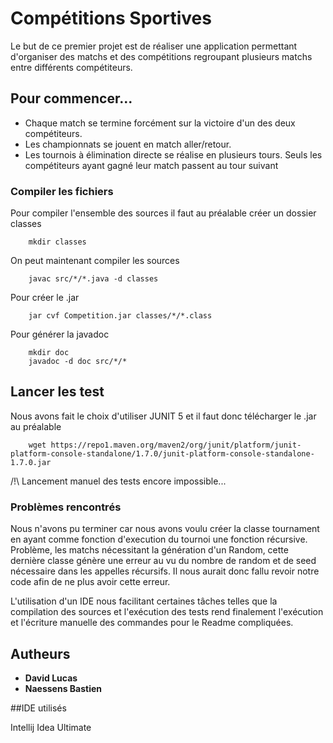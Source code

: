 # Compétitions Sportives

Le but de ce premier projet est de réaliser une application permettant d'organiser des matchs et des compétitions 
regroupant plusieurs matchs entre différents compétiteurs.

## Pour commencer...

* Chaque match se termine forcément sur la victoire d'un des deux compétiteurs.
* Les championnats se jouent en match aller/retour.
* Les tournois à élimination directe se réalise en plusieurs tours. Seuls les compétiteurs ayant gagné leur match passent
au tour suivant


### Compiler les fichiers 

Pour compiler l'ensemble des sources il faut au préalable créer un dossier classes

```
    mkdir classes
```

On peut maintenant compiler les sources

```
    javac src/*/*.java -d classes
```

Pour créer le .jar

```
    jar cvf Competition.jar classes/*/*.class
```


Pour générer la javadoc

```
    mkdir doc
    javadoc -d doc src/*/*
```
## Lancer les test

Nous avons fait le choix d'utiliser JUNIT 5 et il faut donc télécharger le .jar au préalable

```
    wget https://repo1.maven.org/maven2/org/junit/platform/junit-platform-console-standalone/1.7.0/junit-platform-console-standalone-1.7.0.jar
```

/!\ Lancement manuel des tests encore impossible...



### Problèmes rencontrés

Nous n'avons pu terminer car nous avons voulu créer la classe tournament en ayant comme fonction d'execution du tournoi 
une fonction récursive. Problème, les matchs nécessitant la génération d'un Random, cette dernière classe génère une
erreur au vu du nombre de random et de seed nécessaire dans les appelles récursifs. Il nous aurait donc fallu revoir 
notre code afin de ne plus avoir cette erreur.

L'utilisation d'un IDE nous facilitant certaines tâches telles que la compilation des sources et l'exécution des tests
rend finalement l'exécution et l'écriture manuelle des commandes pour le Readme compliquées. 


## Autheurs

* **David Lucas** 
* **Naessens Bastien**

##IDE utilisés

Intellij Idea Ultimate
